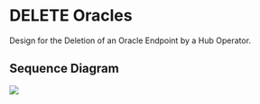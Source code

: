 # DELETE Oracles

Design for the Deletion of an Oracle Endpoint by a Hub Operator.
    
## Sequence Diagram

![]("mojaloop-technical-overview/account-lookup-service/assets/diagrams/sequence/seq-acct-lookup-admin-del-oracle-7.3.4.puml")

